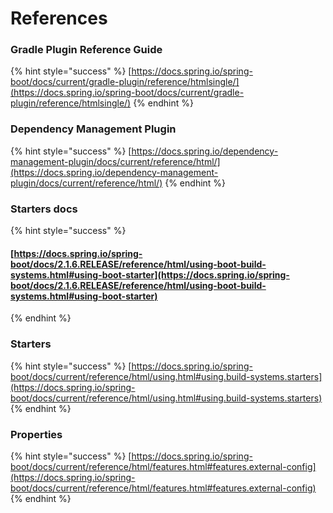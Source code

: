 # References

### **Gradle Plugin Reference Guide**

{% hint style="success" %}
[https://docs.spring.io/spring-boot/docs/current/gradle-plugin/reference/htmlsingle/](https://docs.spring.io/spring-boot/docs/current/gradle-plugin/reference/htmlsingle/)
{% endhint %}

### **Dependency Management Plugin**&#x20;

{% hint style="success" %}
[https://docs.spring.io/dependency-management-plugin/docs/current/reference/html/](https://docs.spring.io/dependency-management-plugin/docs/current/reference/html/)
{% endhint %}

### **Starters docs**

{% hint style="success" %}
#### [https://docs.spring.io/spring-boot/docs/2.1.6.RELEASE/reference/html/using-boot-build-systems.html#using-boot-starter](https://docs.spring.io/spring-boot/docs/2.1.6.RELEASE/reference/html/using-boot-build-systems.html#using-boot-starter)
{% endhint %}

### **Starters**

{% hint style="success" %}
[https://docs.spring.io/spring-boot/docs/current/reference/html/using.html#using.build-systems.starters](https://docs.spring.io/spring-boot/docs/current/reference/html/using.html#using.build-systems.starters)
{% endhint %}

### **Properties**

{% hint style="success" %}
[https://docs.spring.io/spring-boot/docs/current/reference/html/features.html#features.external-config](https://docs.spring.io/spring-boot/docs/current/reference/html/features.html#features.external-config)
{% endhint %}

